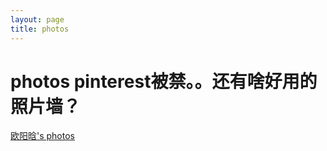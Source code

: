 ```yaml
---
layout: page
title: photos
---
```


# photos pinterest被禁。。还有啥好用的照片墙？

<script async defer src="//assets.pinterest.com/js/pinit.js"></script><a data-pin-do="embedBoard" data-pin-scale-width="106" data-pin-scale-height="320" data-pin-board-width="640" href="https://www.pinterest.com/oyh3745/anything/">欧阳晗's photos</a>
